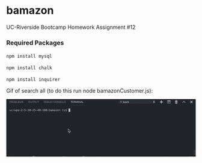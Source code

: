 # bamazon
UC-Riverside Bootcamp Homework Assignment #12

### Required Packages
`npm install mysql`

`npm install chalk`

`npm install inquirer`

Gif of search all (to do this run node bamazonCustomer.js):


![Sample Gif](/assets/gifexample1.gif)